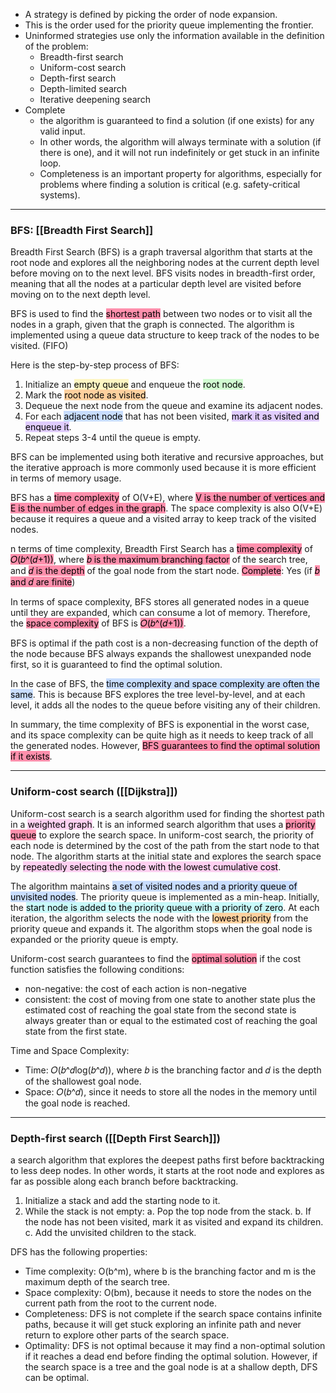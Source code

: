 
- A strategy is defined by picking the order of node expansion. 
- This is the order used for the priority queue implementing the frontier. 
- Uninformed strategies use only the information available in the definition of the problem: 
	- Breadth-first search 
	- Uniform-cost search 
	- Depth-first search 
	- Depth-limited search 
	- Iterative deepening search
- Complete
	- the algorithm is guaranteed to find a solution (if one exists) for any valid input. 
	- In other words, the algorithm will always terminate with a solution (if there is one), and it will not run indefinitely or get stuck in an infinite loop. 
	- Completeness is an important property for algorithms, especially for problems where finding a solution is critical (e.g. safety-critical systems).

---
### BFS: [[Breadth First Search]]

Breadth First Search (BFS) is a graph traversal algorithm that starts at the root node and explores all the neighboring nodes at the current depth level before moving on to the next level. BFS visits nodes in breadth-first order, meaning that all the nodes at a particular depth level are visited before moving on to the next depth level.

BFS is used to find the <mark style="background: #FF5582A6;">shortest path</mark> between two nodes or to visit all the nodes in a graph, given that the graph is connected. The algorithm is implemented using a queue data structure to keep track of the nodes to be visited. (FIFO)

Here is the step-by-step process of BFS: 

1.  Initialize an <mark style="background: #FFF3A3A6;">empty queue</mark> and enqueue the <mark style="background: #BBFABBA6;">root node</mark>.
2.  Mark the <mark style="background: #FFB86CA6;">root node as visited</mark>.
3.  Dequeue the next node from the queue and examine its adjacent nodes.
4.  For each <mark style="background: #ADCCFFA6;">adjacent node</mark> that has not been visited, <mark style="background: #D2B3FFA6;">mark it as visited and enqueue it</mark>.
5.  Repeat steps 3-4 until the queue is empty.

BFS can be implemented using both iterative and recursive approaches, but the iterative approach is more commonly used because it is more efficient in terms of memory usage.

BFS has a <mark style="background: #FF5582A6;">time complexity</mark> of O(V+E), where <mark style="background: #FF5582A6;">V is the number of vertices and E is the number of edges in the graph</mark>. The space complexity is also O(V+E) because it requires a queue and a visited array to keep track of the visited nodes.

n terms of time complexity, Breadth First Search has a <mark style="background: #FF5582A6;">time complexity</mark> of <mark style="background: #FF5582A6;">𝑂(𝑏^(𝑑+1))</mark>, where <mark style="background: #FF5582A6;">𝑏 is the maximum branching factor</mark> of the search tree, and <mark style="background: #FF5582A6;">𝑑 is the depth</mark> of the goal node from the start node. <mark style="background: #FF5582A6;">Complete</mark>: Yes (if <mark style="background: #FF5582A6;">𝑏 and 𝑑 are finite</mark>)

In terms of space complexity, BFS stores all generated nodes in a queue until they are expanded, which can consume a lot of memory. Therefore, the <mark style="background: #FF5582A6;">space complexity</mark> of BFS is <mark style="background: #FF5582A6;">𝑂(𝑏^(𝑑+1))</mark>.

BFS is optimal if the path cost is a non-decreasing function of the depth of the node because BFS always expands the shallowest unexpanded node first, so it is guaranteed to find the optimal solution.

In the case of BFS, the <mark style="background: #ADCCFFA6;">time complexity and space complexity are often the same</mark>. This is because BFS explores the tree level-by-level, and at each level, it adds all the nodes to the queue before visiting any of their children.

In summary, the time complexity of BFS is exponential in the worst case, and its space complexity can be quite high as it needs to keep track of all the generated nodes. However, <mark style="background: #FF5582A6;">BFS guarantees to find the optimal solution if it exists</mark>.

----

### Uniform-cost search ([[Dijkstra]])

Uniform-cost search is a search algorithm used for finding the shortest path in a <mark style="background: #FFB8EBA6;">weighted graph</mark>. It is an informed search algorithm that uses a <mark style="background: #FF5582A6;">priority queue</mark> to explore the search space. In uniform-cost search, the priority of each node is determined by the cost of the path from the start node to that node. The algorithm starts at the initial state and explores the search space by <mark style="background: #FFB8EBA6;">repeatedly selecting the node with the lowest cumulative cost</mark>.

The algorithm maintains <mark style="background: #ADCCFFA6;">a set of visited nodes and a priority queue of unvisited nodes</mark>. The priority queue is implemented as a min-heap. Initially, the <mark style="background: #ABF7F7A6;">start node is added to the priority queue with a priority of zero</mark>. At each iteration, the algorithm selects the node with the <mark style="background: #FFB86CA6;">lowest priority</mark> from the priority queue and expands it. The algorithm stops when the goal node is expanded or the priority queue is empty.

Uniform-cost search guarantees to find the <mark style="background: #FF5582A6;">optimal solution</mark> if the cost function satisfies the following conditions:

-   non-negative: the cost of each action is non-negative
-   consistent: the cost of moving from one state to another state plus the estimated cost of reaching the goal state from the second state is always greater than or equal to the estimated cost of reaching the goal state from the first state.

Time and Space Complexity:

-   Time: 𝑂(𝑏^𝑑log(𝑏^𝑑)), where 𝑏 is the branching factor and 𝑑 is the depth of the shallowest goal node.
-   Space: 𝑂(𝑏^𝑑), since it needs to store all the nodes in the memory until the goal node is reached.

---

### Depth-first search ([[Depth First Search]])

a search algorithm that explores the deepest paths first before backtracking to less deep nodes. In other words, it starts at the root node and explores as far as possible along each branch before backtracking.

1. Initialize a stack and add the starting node to it.
2. While the stack is not empty:
   a. Pop the top node from the stack.
   b. If the node has not been visited, mark it as visited and expand its children.
   c. Add the unvisited children to the stack.

DFS has the following properties:

-   Time complexity: O(b^m), where b is the branching factor and m is the maximum depth of the search tree.
-   Space complexity: O(bm), because it needs to store the nodes on the current path from the root to the current node.
-   Completeness: DFS is not complete if the search space contains infinite paths, because it will get stuck exploring an infinite path and never return to explore other parts of the search space.
-   Optimality: DFS is not optimal because it may find a non-optimal solution if it reaches a dead end before finding the optimal solution. However, if the search space is a tree and the goal node is at a shallow depth, DFS can be optimal.
